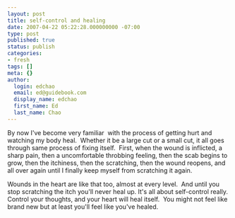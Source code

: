 ```yaml
---
layout: post
title: self-control and healing
date: 2007-04-22 05:22:28.000000000 -07:00
type: post
published: true
status: publish
categories:
- fresh
tags: []
meta: {}
author:
  login: edchao
  email: ed@guidebook.com
  display_name: edchao
  first_name: Ed
  last_name: Chao
---
```

<p>By now I've become very familiar  with the process of getting hurt and watching my body heal.  Whether it be a large cut or a small cut, it all goes through same process of fixing itself.  First, when the wound is inflicted, a sharp pain, then a uncomfortable throbbing feeling, then the scab begins to grow, then the itchiness, then the scratching, then the wound reopens, and all over again until I finally keep myself from scratching it again.</p>
<p>Wounds in the heart are like that too, almost at every level.  And until you stop scratching the itch you'll never heal up. It's all about self-control really. Control your thoughts, and your heart will heal itself.  You might not feel like brand new but at least you'll feel like you've healed.</p>
